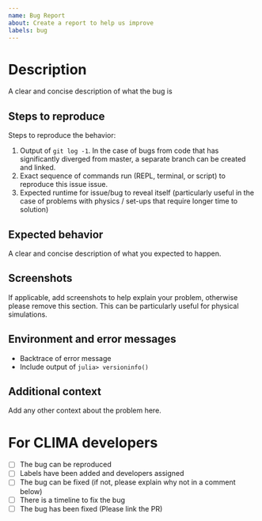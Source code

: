 ```yaml
---
name: Bug Report
about: Create a report to help us improve
labels: bug
---
```


<!--
Thanks for reporting a bug report to CLIMA, the Climate Machine!

Please fill in the information below.
-->

# Description

A clear and concise description of what the bug is

## Steps to reproduce

Steps to reproduce the behavior:

1. Output of `git log -1`. In the case of bugs from code that has significantly diverged from master, a separate branch can be created and linked.
2. Exact sequence of commands run (REPL, terminal, or script) to reproduce this issue issue. 
3. Expected runtime for issue/bug to reveal itself (particularly useful in the case of problems with physics / set-ups that require longer time to solution)

## Expected behavior

A clear and concise description of what you expected to happen.

## Screenshots

If applicable, add screenshots to help explain your problem, otherwise please remove this section. This can be particularly useful for physical simulations.

## Environment and error messages

<!--- Please complete the following information --->

 - Backtrace of error message
 - Include output of `julia> versioninfo()`

## Additional context

Add any other context about the problem here.

<!--- Please leave the following section --->

# For CLIMA developers

- [ ] The bug can be reproduced
- [ ] Labels have been added and developers assigned
- [ ] The bug can be fixed (if not, please explain why not in a comment below)
- [ ] There is a timeline to fix the bug
- [ ] The bug has been fixed (Please link the PR)
